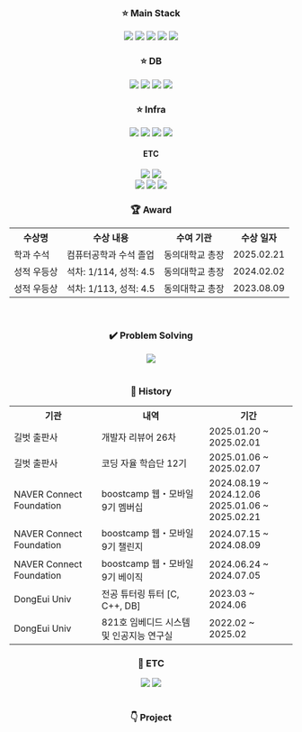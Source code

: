 <div align="center">
  <h3>⭐ Main Stack</h3>
    <img src="https://img.shields.io/badge/Nest JS-E0234E?style=square&logo=nestjs&logoColor=white">
    <img src="https://img.shields.io/badge/Express JS-000000?style=square&logo=Express&logoColor=white">
    <img src="https://img.shields.io/badge/TypeORM-FE0803?style=square&logo=typeorm&logoColor=white">
    <img src="https://img.shields.io/badge/Spring-6DB33F?style=square&logo=Spring&logoColor=white">
    <img src="https://img.shields.io/badge/JPA-6DB33F?style=square&logoColor=white">
  <h3>⭐ DB</h3>
  <img src="https://img.shields.io/badge/MySQL-4479A1?style=square&logo=MySQL&logoColor=white">
  <img src="https://img.shields.io/badge/Oracle-FE0803?style=square&logoColor=white">
  <img src="https://img.shields.io/badge/MariaDB-003545?style=square&logo=mariadb&logoColor=white">
  <img src="https://img.shields.io/badge/Redis-FF4438?style=square&logo=redis&logoColor=white">
  <h3>⭐ Infra</h3>
  <img src="https://img.shields.io/badge/Docker-2496ED?style=square&logo=Docker&logoColor=white">
  <img src="https://img.shields.io/badge/Docker%20Compose-4285F4?style=square&logo=Docker&logoColor=white">
  <img src="https://img.shields.io/badge/NCloud-03C75A?style=square&logo=iCloud&logoColor=white">
  <img src="https://img.shields.io/badge/github%20actions-2088FF?style=square&logo=githubactions&logoColor=white">
  <h4>ETC</h3>
  <img src="https://img.shields.io/badge/FastAPI-009688?style=square&logo=fastapi&logoColor=white">
  <img src="https://img.shields.io/badge/SQLAlchemy-D71F00?style=square&logo=sqlalchemy&logoColor=white"><br>
  <img src="https://img.shields.io/badge/Jetpack%20Compose-4285F4?style=square&logo=jetpackcompose&logoColor=white">
  <img src="https://img.shields.io/badge/Window%20Forms-512BD4?style=square&logo=sharp&logoColor=white">
  <img src="https://img.shields.io/badge/Arduino-00878F?style=square&logo=arduino&logoColor=white">
  <br>
  <h3>🏆 Award</h3>
  <table>
    <th>수상명</th>
    <th>수상 내용</th>
    <th>수여 기관</th>
    <th>수상 일자</th>
    <tr>
      <td>학과 수석</td>
      <td>컴퓨터공학과 수석 졸업</td>
      <td>동의대학교 총장</td>
      <td>2025.02.21</td>
    </tr>
    <tr>
      <td>성적 우등상</td>
      <td>석차: 1/114, 성적: 4.5</td>
      <td>동의대학교 총장</td>
      <td>2024.02.02</td>
    </tr>
    <tr>
      <td>성적 우등상</td>
      <td>석차: 1/113, 성적: 4.5</td>
      <td>동의대학교 총장</td>
      <td>2023.08.09</td>
    </tr>
  </table>
  <br>
  <h3>✔️ Problem Solving</h3>
    <a href="https://solved.ac/profile/seok3765"><img src="http://mazassumnida.wtf/api/v2/generate_badge?boj=seok3765"></a><br>
  <br>
  <h3>📜 History</h3>
  <table>
  <th>기관</th>
  <th>내역</th>
  <th>기간</th>
  <tr>
    <td>길벗 출판사</td>
    <td>개발자 리뷰어 26차</td>
    <td>2025.01.20 ~ 2025.02.01</td>
  </tr>
  <tr>
    <td>길벗 출판사</td>
    <td>코딩 자율 학습단 12기</td>
    <td>2025.01.06 ~ 2025.02.07</td>
  </tr>
  <tr>
    <td>NAVER Connect Foundation</td>
    <td>boostcamp 웹・모바일 9기 멤버십</td>
    <td>2024.08.19 ~ 2024.12.06<br>2025.01.06 ~ 2025.02.21</td>
  </tr>
  <tr>
    <td>NAVER Connect Foundation</td>
    <td>boostcamp 웹・모바일 9기 챌린지</td>
    <td>2024.07.15 ~ 2024.08.09</td>
  </tr>
  <tr>
    <td>NAVER Connect Foundation</td>
    <td>boostcamp 웹・모바일 9기 베이직</td>
    <td>2024.06.24 ~ 2024.07.05</td>
  </tr>
  <tr>
    <td>DongEui Univ</td>
    <td>전공 튜터링 튜터 [C, C++, DB]</td>
    <td>2023.03 ~ 2024.06</td>
  </tr>
  <tr>
    <td>DongEui Univ</td>
    <td>821호 임베디드 시스템 및 인공지능 연구실</td>
    <td>2022.02 ~ 2025.02</td>
  </tr>
</table>
  <h3>🧑 ETC</h3>
  <a href="https://velog.io/@seok3765/posts"><img src="https://img.shields.io/badge/velog-20C997?style=for-the-badge&logo=velog&logoColor=white"></a>
  <a href="https://www.linkedin.com/in/jcoder0424/"><img src="https://img.shields.io/badge/linkedin-0A66C2?style=for-the-badge&logo=linkedin&logoColor=white"></a><br>
  <br>
  <h3>👇 Project</h3>
